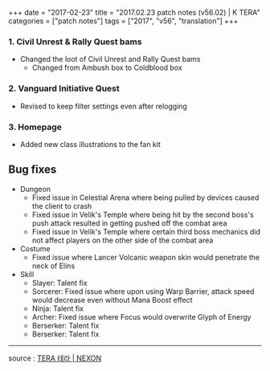 +++
date = "2017-02-23"
title = "2017.02.23 patch notes (v56.02) | K TERA"
categories = ["patch notes"]
tags = ["2017", "v56", "translation"]
+++

### 1. Civil Unrest & Rally Quest bams
- Changed the loot of Civil Unrest and Rally Quest bams
  - Changed from Ambush box to Coldblood box

### 2. Vanguard Initiative Quest
- Revised to keep filter settings even after relogging

### 3. Homepage
- Added new class illustrations to the fan kit

## Bug fixes

- Dungeon
  - Fixed issue in Celestial Arena where being pulled by devices caused the client to crash
  - Fixed issue in Velik's Temple where being hit by the second boss's push attack resulted in getting pushed off the combat area
  - Fixed issue in Velik's Temple where certain third boss mechanics did not affect players on the other side of the combat area
- Costume
  - Fixed issue where Lancer Volcanic weapon skin would penetrate the neck of Elins
- Skill
  - Slayer: Talent fix
  - Sorcerer: Fixed issue where upon using Warp Barrier, attack speed would decrease even without Mana Boost effect
  - Ninja: Talent fix
  - Archer: Fixed issue where Focus would overwrite Glyph of Energy
  - Berserker: Talent fix
  - Berserker: Talent fix

----

source : [TERA 테라 | NEXON](http://tera.nexon.com/news/update/view.aspx?n4articlesn=265)
